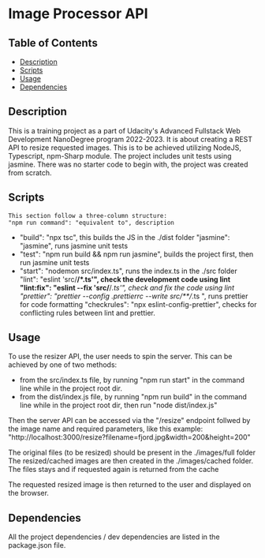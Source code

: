 # Image Processor API

## Table of Contents

* [Description](#Descritpion)
* [Scripts](#Scripts)
* [Usage](#Usage)
* [Dependencies](#Dependencies)

## Description

This is a training project as a part of Udacity's Advanced Fullstack Web Development NanoDegree program 2022-2023.
It is about creating a REST API to resize requested images. This is to be achieved utilizing NodeJS, Typescript, npm-Sharp module. The project includes unit tests using jasmine.
There was no starter code to begin with, the project was created from scratch.

## Scripts
    This section follow a three-column structure:
    "npm run command": "equivalent to", description

  * "build": "npx tsc", this builds the JS in the ./dist folder
    "jasmine": "jasmine", runs jasmine unit tests
  * "test": "npm run build && npm run jasmine", builds the project first, then run jasmine unit tests
  * "start": "nodemon src/index.ts", runs the index.ts in the ./src folder
    "lint": "eslint 'src/**/*.ts'", check the development code using lint 
    "lint:fix": "eslint --fix 'src/**/*.ts'", check and fix the code using lint
    "prettier": "prettier --config .prettierrc --write src/**/*.ts ", runs prettier for code formatting
    "checkrules": "npx eslint-config-prettier", checks for conflicting rules between lint and prettier.


## Usage
To use the resizer API, the user needs to spin the server. This can be achieved by one of two methods:
- from the src/index.ts file, by running "npm run start" in the command line while in the project root dir.
- from the dist/index.js file, by running "npm run build" in the command line while in the project root dir, 
then run "node dist/index.js"

Then the server API can be accessed via the "/resize" endpoint follwed by the image name and required parameters, 
like this example: "http://localhost:3000/resize?filename=fjord.jpg&width=200&height=200"

The original files (to be resized) should be present in the ./images/full folder
The resized/cached images are then created in the ./images/cached folder. 
The files stays and if requested again is returned from the cache

The requested resized image is then returned to the user and displayed on the browser.


## Dependencies

All the project dependencies / dev dependencies are listed in the package.json file.